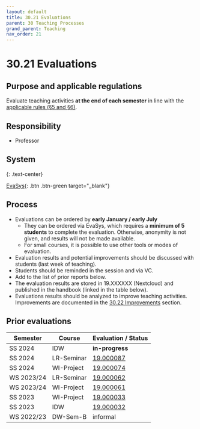 ```yaml
---
layout: default
title: 30.21 Evaluations
parent: 30 Teaching Processes
grand_parent: Teaching
nav_order: 21
---
```


# 30.21 Evaluations

## Purpose and applicable regulations

Evaluate teaching activities **at the end of each semester** in line with the [applicable rules (§5 and §6)](https://www.uni-bamberg.de/fileadmin/www.abt-studium/Rechtsvorschriften/1Organisation/Evaluation%20Lehre%20Studium/180305-O-Sicherung-Qualitaet-Lehre-Studium.pdf).

## Responsibility

- Professor

## System

{: .text-center}

[EvaSys](https://www.uni-bamberg.de/its/lehrevaluation/){: .btn .btn-green target="_blank"}

## Process

- Evaluations can be ordered by **early January / early July**
  - They can be ordered via EvaSys, which requires a **minimum of 5 students** to complete the evaluation. Otherwise, anonymity is not given, and results will not be made available.
  - For small courses, it is possible to use other tools or modes of evaluation.
- Evaluation results and potential improvements should be discussed with students (last week of teaching).
- Students should be reminded in the session and via VC.
- Add to the list of prior reports below.
- The evaluation results are stored in 19.XXXXXX (Nextcloud) and published in the handbook (linked in the table below).
- Evaluations results should be analyzed to improve teaching activities. Improvements are documented in the [30.22 Improvements](30.22.improvements.html) section.

## Prior evaluations

| Semester    | Course           | Evaluation / Status                                                                                    |
|-------------|------------------|--------------------------------------------------------------------------------------------------------|
| SS 2024     | IDW              | **in-progress**                                                                                        |
| SS 2024     | LR-Seminar       | [19.000087](../../../assets/evaluations/000087_20240719_SS24-DW-Sem-M__Literature_review_seminar.pdf)  |
| SS 2024     | WI-Project       | [19.000074](../../../assets/evaluations/000074_20240715_SS24-Digital-Work-Projekt-B.pdf)               |
| WS 2023/24  | LR-Seminar       | [19.000062](../../../assets/evaluations/000062_20240130_WS2324_Evaluation_LRSeminar.pdf)               |
| WS 2023/24  | WI-Project       | [19.000061](../../../assets/evaluations/000061_20240130_WS2324_Evaluation_WI-Projekt.pdf)              |
| SS 2023     | WI-Project       | [19.000033](../../../assets/evaluations/000033_20230723_SS23-Evaluation-Digital-Work-Projekt-B.pdf)    |
| SS 2023     | IDW              | [19.000032](../../../assets/evaluations/000032_20230709_SS23-Evaluation-Digital-Work-EDW-B.pdf)        |
| WS 2022/23  | DW-Sem-B         | informal                                                                                               |

